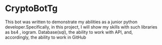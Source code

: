 # CryptoBotTg
This bot was written to demonstrate my abilities as a junior python developer.Specifically, in this project, I will show my skills with such libraries as bs4 , iogram. Database(sql), the ability to work with API, and, accordingly, the ability to work in GitHub

